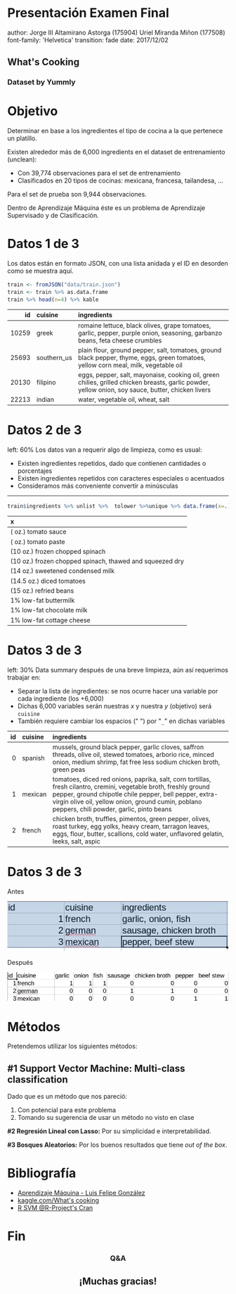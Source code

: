 Presentación Examen Final
========================================================
author: Jorge III Altamirano Astorga (175904) Uriel Miranda Miñon (177508)
font-family: 'Helvetica'
transition: fade
date: 2017/12/02

## What's Cooking 
### Dataset by Yummly

Objetivo
========================================================

Determinar en base a los ingredientes el tipo de cocina a la que pertenece un platillo.

Existen alrededor más de 6,000 ingredients en el dataset de entrenamiento (unclean):
+ Con 39,774 observaciones para el set de entrenamiento
+ Clasificados en 20 tipos de cocinas: mexicana, francesa, tailandesa, ...

Para el set de prueba son 9,944 observaciones.

Dentro de Aprendizaje Máquina éste es un problema de Aprendizaje Supervisado y de Clasificación.

Datos 1 de 3
========================================================

Los datos están en formato JSON, con una lista anidada y el ID en desorden como se muestra aquí.

<style>
div.slideContent pre code.r {
  font-size: 1.0em;
}
</style>



```r
train <- fromJSON("data/train.json") 
train <- train %>% as.data.frame
train %>% head(n=4) %>% kable
```



|    id|cuisine     |ingredients                                                                                                                                        |
|-----:|:-----------|:--------------------------------------------------------------------------------------------------------------------------------------------------|
| 10259|greek       |romaine lettuce, black olives, grape tomatoes, garlic, pepper, purple onion, seasoning, garbanzo beans, feta cheese crumbles                       |
| 25693|southern_us |plain flour, ground pepper, salt, tomatoes, ground black pepper, thyme, eggs, green tomatoes, yellow corn meal, milk, vegetable oil                |
| 20130|filipino    |eggs, pepper, salt, mayonaise, cooking oil, green chilies, grilled chicken breasts, garlic powder, yellow onion, soy sauce, butter, chicken livers |
| 22213|indian      |water, vegetable oil, wheat, salt                                                                                                                  |

Datos 2 de 3
========================================================
left: 60%
Los datos van a requerir algo de limpieza, como es usual: 
  + Existen ingredientes repetidos, dado que contienen cantidades o porcentajes
  + Existen ingredientes repetidos con caracteres especiales o acentuados 
  + Consideramos más conveniente convertir a minúsculas
  
***

```r
train$ingredients %>% unlist %>%  tolower %>%unique %>% data.frame(x=.) %>% arrange(x) %>%  head(n=10) %>% kable
```



|x                                                        |
|:--------------------------------------------------------|
|(    oz.) tomato sauce                                   |
|(   oz.) tomato paste                                    |
|(10 oz.) frozen chopped spinach                          |
|(10 oz.) frozen chopped spinach, thawed and squeezed dry |
|(14 oz.) sweetened condensed milk                        |
|(14.5 oz.) diced tomatoes                                |
|(15 oz.) refried beans                                   |
|1% low-fat buttermilk                                    |
|1% low-fat chocolate milk                                |
|1% low-fat cottage cheese                                |

Datos 3 de 3
========================================================
left: 30%
Data summary después de una breve limpieza, aún así requerimos trabajar en:
+ Separar la lista de ingredientes: se nos ocurre hacer una variable por cada ingrediente (los +6,000)
+ Dichas 6,000 variables serán nuestras $x$ y nuestra $y$ (objetivo) será `cuisine`
+ También requiere cambiar los espacios (" ") por "`_`" en dichas variables


| id|cuisine |ingredients                                                                                                                                                                                                                                                                   |
|--:|:-------|:-----------------------------------------------------------------------------------------------------------------------------------------------------------------------------------------------------------------------------------------------------------------------------|
|  0|spanish |mussels, ground black pepper, garlic cloves, saffron threads, olive oil, stewed tomatoes, arborio rice, minced onion, medium shrimp, fat free less sodium chicken broth, green peas                                                                                           |
|  1|mexican |tomatoes, diced red onions, paprika, salt, corn tortillas, fresh cilantro, cremini, vegetable broth, freshly ground pepper, ground chipotle chile pepper, bell pepper, extra-virgin olive oil, yellow onion, ground cumin, poblano peppers, chili powder, garlic, pinto beans |
|  2|french  |chicken broth, truffles, pimentos, green pepper, olives, roast turkey, egg yolks, heavy cream, tarragon leaves, eggs, flour, butter, scallions, cold water, unflavored gelatin, leeks, salt, aspic                                                                            |

Datos 3 de 3
========================================================

Antes

![](data/datosunclean.jpg)

Después

![](data/datosclean.jpg)


Métodos
========================================================

Pretendemos utilizar los siguientes métodos:

## **#1 Support Vector Machine: Multi-class classification**

Dado que es un método que nos pareció:

1. Con potencial para este problema
2. Tomando su sugerencia de usar un método no visto en clase

**#2 Regresión Lineal con Lasso:**  Por su simplicidad e interpretabilidad.

**#3 Bosques Aleatorios:**  Por los buenos resultados que tiene _out of the box_.

Bibliografía
========================================================

* [Aprendizaje Máquina - Luis Felipe González](https://felipegonzalez.github.io/aprendizaje-maquina-2017/)
* [kaggle.com/What's cooking](https://www.kaggle.com/c/whats-cooking/data)
* [R SVM @R-Project's Cran](https://cran.r-project.org/web/packages/e1071/vignettes/svmdoc.pdf)

Fin
========================================================

### <div style="text-align: center;">Q&A</div>

## <div style="height: 50px; margin: 0 auto; text-align: center;">¡Muchas gracias!</div>
